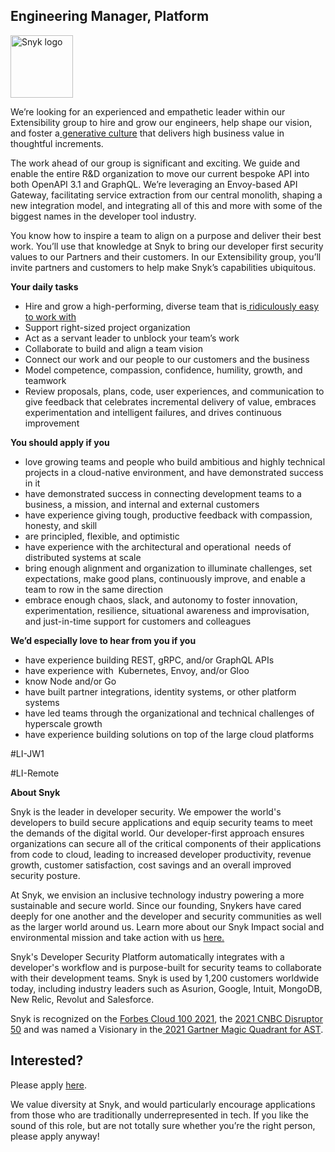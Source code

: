Engineering Manager, Platform
---

<img src="https://res.cloudinary.com/snyk/image/upload/v1537345894/press-kit/brand/logo-black.png" width="100" alt="Snyk logo" />

<p><span style="font-weight: 400;">We’re looking for an experienced and empathetic leader within our Extensibility group to hire and grow our engineers, help shape our vision, and foster a</span><a href="https://cloud.google.com/architecture/devops/devops-culture-westrum-organizational-culture"><span style="font-weight: 400;"> </span><span style="font-weight: 400;">generative culture</span></a><span style="font-weight: 400;"> that delivers high business value in thoughtful increments.</span></p>
<p><span style="font-weight: 400;">The work ahead of our group is significant and exciting. We guide and enable the entire R&amp;D organization to move our current bespoke API into both OpenAPI 3.1 and GraphQL. We’re leveraging an Envoy-based API Gateway, facilitating service extraction from our central monolith, shaping a new integration model, and integrating all of this and more with some of the biggest names in the developer tool industry.&nbsp;</span></p>
<p><span style="font-weight: 400;">You know how to inspire a team to align on a purpose and deliver their best work. You’ll use that knowledge at Snyk to bring our developer first security values to our Partners and their customers. In our Extensibility group, you’ll invite partners and customers to help make Snyk’s capabilities ubiquitous.</span></p>
<p><strong>Your daily tasks</strong></p>
<ul>
<li style="font-weight: 400;"><span style="font-weight: 400;">Hire and grow a high-performing, diverse team that is</span><a href="https://snyk.io/blog/snyks-defining-values/"><span style="font-weight: 400;"> </span><span style="font-weight: 400;">ridiculously easy to work with</span></a></li>
<li style="font-weight: 400;"><span style="font-weight: 400;">Support right-sized project organization</span></li>
<li style="font-weight: 400;"><span style="font-weight: 400;">Act as a servant leader to unblock your team’s work</span></li>
<li style="font-weight: 400;"><span style="font-weight: 400;">Collaborate to build and align a team vision</span></li>
<li style="font-weight: 400;"><span style="font-weight: 400;">Connect our work and our people to our customers and the business</span></li>
<li style="font-weight: 400;"><span style="font-weight: 400;">Model competence, compassion, confidence, humility, growth, and teamwork</span></li>
<li style="font-weight: 400;"><span style="font-weight: 400;">Review proposals, plans, code, user experiences, and communication to give feedback that celebrates incremental delivery of value, embraces experimentation and intelligent failures, and drives continuous improvement</span></li>
</ul>
<p><strong>You should apply if you</strong></p>
<ul>
<li style="font-weight: 400;"><span style="font-weight: 400;">love growing teams and people who build ambitious and highly technical projects in a cloud-native environment, and have demonstrated success in it</span></li>
<li style="font-weight: 400;"><span style="font-weight: 400;">have demonstrated success in connecting development teams to a business, a mission, and internal and external customers</span></li>
<li style="font-weight: 400;"><span style="font-weight: 400;">have experience giving tough, productive feedback with compassion, honesty, and skill</span></li>
<li style="font-weight: 400;"><span style="font-weight: 400;">are principled, flexible, and optimistic</span></li>
<li style="font-weight: 400;"><span style="font-weight: 400;">have experience with the architectural and operational&nbsp; needs of distributed systems at scale</span></li>
<li style="font-weight: 400;"><span style="font-weight: 400;">bring enough alignment and organization to illuminate challenges, set expectations, make good plans, continuously improve, and enable a team to row in the same direction</span></li>
<li style="font-weight: 400;"><span style="font-weight: 400;">embrace enough chaos, slack, and autonomy to foster innovation, experimentation, resilience, situational awareness and improvisation, and just-in-time support for customers and colleagues</span></li>
</ul>
<p><strong>We’d especially love to hear from you if you</strong></p>
<ul>
<li style="font-weight: 400;"><span style="font-weight: 400;">have experience building REST, gRPC, and/or GraphQL APIs</span></li>
<li style="font-weight: 400;"><span style="font-weight: 400;">have experience with&nbsp; Kubernetes, Envoy, and/or Gloo</span></li>
<li style="font-weight: 400;"><span style="font-weight: 400;">know Node and/or Go</span></li>
<li style="font-weight: 400;"><span style="font-weight: 400;">have built partner integrations, identity systems, or other platform systems</span></li>
<li style="font-weight: 400;"><span style="font-weight: 400;">have led teams through the organizational and technical challenges of hyperscale growth</span></li>
<li style="font-weight: 400;"><span style="font-weight: 400;">have experience building solutions on top of the large cloud platforms </span></li>
</ul>
<p><span style="font-weight: 400;">#LI-JW1</span></p>
<p><span style="font-weight: 400;">#LI-Remote</span></p><div class="content-conclusion"><p><strong>About Snyk</strong></p>
<p><span style="font-weight: 400;">Snyk is the leader in developer security. We empower the world's developers to build secure applications and equip security teams to meet the demands of the digital world. Our developer-first approach ensures organizations can secure all of the critical components of their applications from code to cloud, leading to increased developer productivity, revenue growth, customer satisfaction, cost savings and an overall improved security posture.&nbsp;</span></p>
<p><span style="font-weight: 400;">At Snyk, we envision an inclusive technology industry powering a more sustainable and secure world.</span> <span style="font-weight: 400;">Since our founding, Snykers have cared deeply for one another and the developer and security communities as well as the larger world around us. Learn more about our Snyk Impact social and environmental mission and take action with us </span><a href="https://snyk.io/about/snyk-impact/"><span style="font-weight: 400;">here.</span></a></p>
<p><span style="font-weight: 400;">Snyk's Developer Security Platform automatically integrates with a developer's workflow and is purpose-built for security teams to collaborate with their development teams. Snyk is used by 1,200 customers worldwide today, including industry leaders such as Asurion, Google, Intuit, MongoDB, New Relic, Revolut and Salesforce.</span></p>
<p><span style="font-weight: 400;">Snyk is recognized on the </span><a href="https://www.forbes.com/cloud100/#6f24b5ba5f94"><span style="font-weight: 400;">Forbes Cloud 100 2021</span></a><span style="font-weight: 400;">, the </span><a href="https://www.cnbc.com/2021/05/25/these-are-the-2021-cnbc-disruptor-50-companies.html"><span style="font-weight: 400;">2021 CNBC Disruptor 50</span></a><span style="font-weight: 400;"> and was named a Visionary in the</span><a href="https://snyk.io/blog/snyk-visionary-2021-gartner-magic-quadrant-for-ast/"><span style="font-weight: 400;"> 2021 Gartner Magic Quadrant for AST</span></a><span style="font-weight: 400;">.</span></p></div>

Interested?
---

Please apply [here](https://boards.greenhouse.io/snyk/jobs/5464503002#app).

We value diversity at Snyk, and would particularly encourage applications from those who are traditionally underrepresented in tech.
If you like the sound of this role, but are not totally sure whether you’re the right person, please apply anyway!
